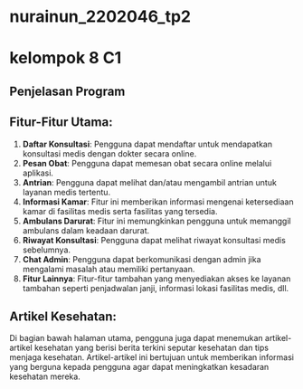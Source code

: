 
# nurainun_2202046_tp2
# kelompok 8 C1
## Penjelasan Program

## Fitur-Fitur Utama:
1. **Daftar Konsultasi**: Pengguna dapat mendaftar untuk mendapatkan konsultasi medis dengan dokter secara online.
2. **Pesan Obat**: Pengguna dapat memesan obat secara online melalui aplikasi.
3. **Antrian**: Pengguna dapat melihat dan/atau mengambil antrian untuk layanan medis tertentu.
4. **Informasi Kamar**: Fitur ini memberikan informasi mengenai ketersediaan kamar di fasilitas medis serta fasilitas yang tersedia.
5. **Ambulans Darurat**: Fitur ini memungkinkan pengguna untuk memanggil ambulans dalam keadaan darurat.
6. **Riwayat Konsultasi**: Pengguna dapat melihat riwayat konsultasi medis sebelumnya.
7. **Chat Admin**: Pengguna dapat berkomunikasi dengan admin jika mengalami masalah atau memiliki pertanyaan.
8. **Fitur Lainnya**: Fitur-fitur tambahan yang menyediakan akses ke layanan tambahan seperti penjadwalan janji, informasi lokasi fasilitas medis, dll.

## Artikel Kesehatan:
Di bagian bawah halaman utama, pengguna juga dapat menemukan artikel-artikel kesehatan yang berisi berita terkini seputar kesehatan dan tips menjaga kesehatan. Artikel-artikel ini bertujuan untuk memberikan informasi yang berguna kepada pengguna agar dapat meningkatkan kesadaran kesehatan mereka.



